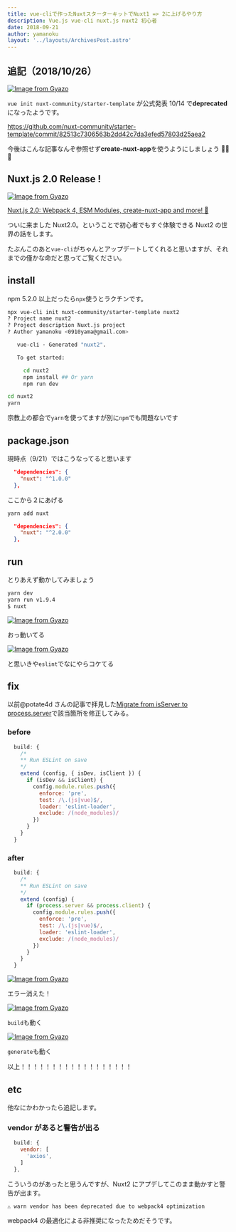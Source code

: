 ```yaml
---
title: vue-cliで作ったNuxtスターターキットでNuxt1 => 2に上げるやり方
description: Vue.js vue-cli nuxt.js nuxt2 初心者
date: 2018-09-21
author: yamanoku
layout: '../layouts/ArchivesPost.astro'
---
```


## 追記（2018/10/26）

[![Image from Gyazo](https://i.gyazo.com/e91df68c9bb73a2637ad2fb09da78d64.png)](https://gyazo.com/e91df68c9bb73a2637ad2fb09da78d64)

`vue init nuxt-community/starter-template` が公式発表 10/14 で**deprecated**になったようです。

https://github.com/nuxt-community/starter-template/commit/82513c7306563b2dd42c7da3efed57803d25aea2

今後はこんな記事なんぞ参照せず**create-nuxt-app**を使うようにしましょう 👋👋👋

## Nuxt.js 2.0 Release !

[![Image from Gyazo](https://i.gyazo.com/f8a82a7c384f33360aed3884a2fbdba8.png)](https://gyazo.com/f8a82a7c384f33360aed3884a2fbdba8)

[Nuxt.js 2.0: Webpack 4, ESM Modules, create-nuxt-app and more! 💫
](https://medium.com/@nuxt_js/nuxt-js-2-0-webpack-4-esm-modules-create-nuxt-app-and-more-6936ce80d94c)

ついに来ました Nuxt2.0。ということで初心者でもすぐ体験できる Nuxt2 の世界の話をします。

たぶんこのあと`vue-cli`がちゃんとアップデートしてくれると思いますが、それまでの僅かな命だと思ってご覧ください。

## install

npm 5.2.0 以上だったら`npx`使うとラクチンです。

```bash
npx vue-cli init nuxt-community/starter-template nuxt2
? Project name nuxt2
? Project description Nuxt.js project
? Author yamanoku <0910yama@gmail.com>

   vue-cli · Generated "nuxt2".

   To get started:

     cd nuxt2
     npm install ## Or yarn
     npm run dev
```

```bash
cd nuxt2
yarn
```

宗教上の都合で`yarn`を使ってますが別に`npm`でも問題ないです

## package.json

現時点（9/21）ではこうなってると思います

```json
  "dependencies": {
    "nuxt": "^1.0.0"
  },
```

ここから２にあげる

```bash
yarn add nuxt
```

```json
  "dependencies": {
    "nuxt": "^2.0.0"
  },
```

## run

とりあえず動かしてみましょう

```bash
yarn dev
yarn run v1.9.4
$ nuxt
```

[![Image from Gyazo](https://i.gyazo.com/d790ef2cbcef0071a90531d7cbe157e2.png)](https://gyazo.com/d790ef2cbcef0071a90531d7cbe157e2)

おっ動いてる

[![Image from Gyazo](https://i.gyazo.com/22a2bd507b01a49725c8221be7b93a88.png)](https://gyazo.com/22a2bd507b01a49725c8221be7b93a88)

と思いきや`eslint`でなにやらコケてる

## fix

以前@potate4d さんの記事で拝見した[Migrate from isServer to process.server](https://qiita.com/potato4d/items/7b3119c88869d7622a7d#migrate-from-isserver-to-processserver)で該当箇所を修正してみる。

### before

```js
  build: {
    /*
    ** Run ESLint on save
    */
    extend (config, { isDev, isClient }) {
      if (isDev && isClient) {
        config.module.rules.push({
          enforce: 'pre',
          test: /\.(js|vue)$/,
          loader: 'eslint-loader',
          exclude: /(node_modules)/
        })
      }
    }
  }
```

### after

```js
  build: {
    /*
    ** Run ESLint on save
    */
    extend (config) {
      if (process.server && process.client) {
        config.module.rules.push({
          enforce: 'pre',
          test: /\.(js|vue)$/,
          loader: 'eslint-loader',
          exclude: /(node_modules)/
        })
      }
    }
  }
```

[![Image from Gyazo](https://i.gyazo.com/b0864a60c02e61e7e90d58f43887f7ac.png)](https://gyazo.com/b0864a60c02e61e7e90d58f43887f7ac)

エラー消えた！

[![Image from Gyazo](https://i.gyazo.com/c0cc3fead577df1aa4edcabc985866a7.gif)](https://gyazo.com/c0cc3fead577df1aa4edcabc985866a7)

`build`も動く

[![Image from Gyazo](https://i.gyazo.com/394756cc959d76f9ccfa09fd63bfd1ac.gif)](https://gyazo.com/394756cc959d76f9ccfa09fd63bfd1ac)

`generate`も動く

以上！！！！！！！！！！！！！！！！！！

## etc

他なにかわかったら追記します。

### vendor があると警告が出る

```js
  build: {
    vendor: [
      'axios',
    ]
  },
```

こういうのがあったと思うんですが、Nuxt2 にアプデしてこのまま動かすと警告が出ます。

```
⚠ warn vendor has been deprecated due to webpack4 optimization
```

webpack4 の最適化による非推奨になったためだそうです。
